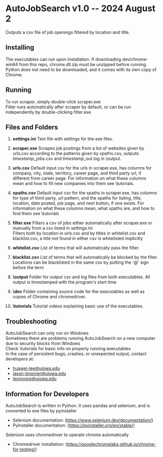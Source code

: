 # AutoJobSearch v1.0 -- 2024 August 2
Outputs a csv file of job openings filtered by location and title.

## Installing
The executables can run upon installation. If downloading dev/chrome-win64 from this repo, chrome.dll.zip must be unzipped before running. Python does not need to be downloaded, and it comes with its own copy of Chrome.

## Running
To run scraper, simply double-click scraper.exe <br>
Filter runs automatically after scraper by default, or can be run independently by double-clicking filter.exe

## Files and Folders
1. **settings.ini**
Text file with settings for the exe files.

2. **scraper.exe**
Scrapes job postings from a list of websites given by urls.csv according to the patterns given by xpaths.csv, outputs *timestamp*_jobs.csv and *timestamp*_out.log in \output.

3. **urls.csv**
Default input csv for the urls in scraper.exe, has columns for company, city, state, territory, career page, and third party url, if different from career page. For information on what these columns mean and how to fill new companies into them see \tutorials.

4. **xpaths.csv**
Default input csv for the xpaths in scraper.exe, has columns for type of third party, url pattern, and the xpaths for listing, title, location, date posted, job page, and next button, if one exists. For information on what these columns mean, what xpaths are, and how to find them see \tutorials

5. **filter.exe**
Filters a csv of jobs either automatically after scraper.exe or manually from a csv listed in settings.ini <br>
Filters both by location in urls.csv and by titles in whitelist.csv and blacklist.csv, a title not found in either csv is whitelisted implicitly

6. **whitelist.csv**
List of terms that will automatically pass the filter.

7. **blacklist.csv**
List of terms that will automatically be blocked by the filter. Locations can be blacklisted in the same csv by putting the '@' sign before the term

8. **\output**
Folder for output csv and log files from both executables. All output is timestamped with the program's start time 

9. **\dev**
Folder containing source code for the executables as well as copies of Chrome and chromedriver.


10. **\tutorials**
Tutorial videos explaining basic use of the executables.

## Troubleshooting
AutoJobSearch can only run on Windows <br>
Sometimes there are problems running AutoJobSearch on a new computer due to security blocks from Windows <br>
Check \tutorials for basic info on properly running executables <br>
In the case of persistent bugs, crashes, or unexpected output, contact developers at:
* huawei-lee@uiowa.edu
* jason-brooner@uiowa.edu
* leomoore@uiowa.edu

## Information for Developers
AutoJobSearch is written in Python. It uses pandas and selenium, and is converted to exe files by pyinstaller
* Selenium documentation: (https://www.selenium.dev/documentation/)
* PyInstaller documentation: (https://pyinstaller.org/en/stable/)

Selenium uses chromedriver to operate chrome automatically
* Chromedriver installation: (https://googlechromelabs.github.io/chrome-for-testing/)
